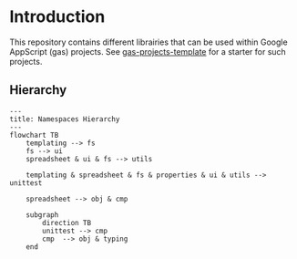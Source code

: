 
# Introduction

This repository contains different librairies that can be used within Google AppScript (gas) projects.
See [gas-projects-template](https://github.com/bjbfr/gas-projects-template) for a starter for such projects.

## Hierarchy

```mermaid
---
title: Namespaces Hierarchy
---
flowchart TB
    templating --> fs
    fs --> ui
    spreadsheet & ui & fs --> utils

    templating & spreadsheet & fs & properties & ui & utils --> unittest

    spreadsheet --> obj & cmp

    subgraph  
        direction TB
        unittest --> cmp  
        cmp  --> obj & typing
    end
```
